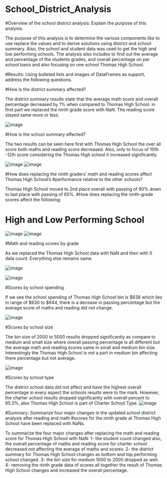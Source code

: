 # School_District_Analysis

#Overview of the school district analysis: Explain the purpose of this analysis.

The purpose of this analysis is to determine the various components like to use replace the values and to derive solutions using district and school summary. Also, the school and student data was used to get the high and low performing schools. The analysis also includes to find out the average and percentage of the students grades, and overall percentage on per school basis and also focusing on one school Thomas High School.

#Results: Using bulleted lists and images of DataFrames as support, address the following questions.

#How is the district summary affected?

The district summary results state that the average math score and overall percentage decreased by 1% when compared to Thomas High School. in first part we replaced the ninth grade score with NaN. The reading score stayed same more or less.

![image](https://user-images.githubusercontent.com/79673185/112770555-2d051780-8ff5-11eb-8c32-574241366290.png)

#How is the school summary affected?

The two results can be seen here first with Thomas High School the over all score both maths and reading score decreased. Also, only to focus of 10th -12th score considering the Thomas High school it increased significantly.

![image](https://user-images.githubusercontent.com/79673185/112770548-1eb6fb80-8ff5-11eb-8572-731617b8db6a.png)
![image](https://user-images.githubusercontent.com/79673185/112770576-41491480-8ff5-11eb-9d3c-3f466f41ea3e.png)

#How does replacing the ninth graders’ math and reading scores affect Thomas High School’s #performance relative to the other schools?

Thomas High School moved to 2nd place overall with passing of 90% down to last place with passing of 65%.
#How does replacing the ninth-grade scores affect the following:
# High and Low Performing School

![image](https://user-images.githubusercontent.com/79673185/112770518-01822d00-8ff5-11eb-9c61-d8317821ee16.png)
![image](https://user-images.githubusercontent.com/79673185/112770527-0941d180-8ff5-11eb-961a-dece03ce1c34.png)

#Math and reading scores by grade

As we replaced the Thomas High School data with NaN and then with 0 data count. Everything else remains same.

![image](https://user-images.githubusercontent.com/79673185/112770498-e9aaa900-8ff4-11eb-8805-347c1f0f3882.png)

![image](https://user-images.githubusercontent.com/79673185/112770495-e57e8b80-8ff4-11eb-81ed-25846ba506e6.png)

#Scores by school spending

If we see the school spending of Thomas High School bin is $638 which lies in range of $630 to $644, there is a decease in passing percentage but the average score of maths and reading did not change.

![image](https://user-images.githubusercontent.com/79673185/112770480-d7c90600-8ff4-11eb-8ebc-71a619578bc8.png)


#Scores by school size

The bin size of 2000 to 5000 results dropped significantly as compare to medium and small size where overall passing percentage is all different but the average math and reading scores same in small and medium bin size. Interestingly the Thomas High School is not a part in medium bin affecting there percentage but not average.

![image](https://user-images.githubusercontent.com/79673185/112770449-c1bb4580-8ff4-11eb-8e86-796037baffab.png)


#Scores by school type

The district school data did not affect and have the highest overall percentage in every aspect the schools results were to the mark. However, the charter school results dropped significantly with overall percent to 85.3%, also Thomas High School is part of Charter School Type.
![image](https://user-images.githubusercontent.com/79673185/112770423-afd9a280-8ff4-11eb-9349-52cc04ccbcfb.png)


#Summary: Summarize four major changes in the updated school district analysis after reading and math #scores for the ninth grade at Thomas High School have been replaced with NaNs.

To summarize the four major changes after replacing the math and reading score for Thomas High School with NaN:
1- the student count changed also, the overall percentage of maths and reading score for charter school decreased not affecting the average of maths and scores.
2- the district summary for Thomas High School changes as bottom and top performing school changed.
3- the bin size for medium 1000 to 2000 dropped as well.
4- removing the ninth grade data of scores all together the result of Thomas High School changes and increased the overall percentage.
